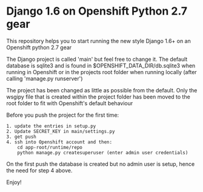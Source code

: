 Django 1.6 on Openshift Python 2.7 gear
=======================================

This repository helps you to start running the new style Django 1.6+ on an 
Openshift python 2.7 gear

The Django project is called 'main' but feel free to change it. The default 
database is sqlite3 and is found in $OPENSHIFT_DATA_DIR/db.sqlite3 when running
in Openshift or in the projects root folder  when running locally (after calling 
'manage.py runserver')

The project has been changed as little as possible from the default. Only the 
wsgipy file that is created within the project folder has been moved to the
root folder to fit with Openshift's default behaviour

Before you push the project for the first time:
 
    1. update the entries in setup.py
    2. Update SECRET_KEY in main/settings.py
    3. get push
    4. ssh into Openshift account and then:
        cd app-root/runtime/repo
        python manage.py createsuperuser (enter admin user credentials)
        
        
On the first push the database is created but no admin user is setup, hence the
need for step 4 above.


Enjoy!

